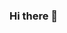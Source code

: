 ### Hi there 👋

<!--
**rathak18/rathak18** is a ✨ _special_ ✨ repository because its `README.md` (this file) appears on your GitHub profile.

Here are some ideas to get you started:

- 🔭 I’m currently working on my personal Project
- 🌱 I’m currently learning microservicess
- 👯 I’m looking to collaborate on javascript develoment projects.
- 🤔 I’m looking for help with DSA
- 💬 Ask me about DSA
- 📫 How to reach me: https://www.linkedin.com/in/rajendra-pathak-083131a0/
- 😄 Pronouns:  he/him
- ⚡ Fun fact: i have so much ideas...
-->
